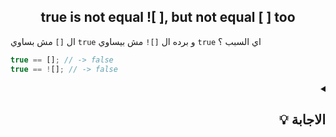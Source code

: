 <h2 align=center>true is not equal ![ ], but not equal [ ] too</h2>

ال `[]` مش بساوي `true` و برده ال `[]!` مش بيساوي `true` اي السبب ؟

```javascript
true == []; // -> false
true == ![]; // -> false
```


<details dir=rtl>
  <summary>
    <h2>الاجابة 💡</h2>
  </summary>
  
أنا عندي ال `(==) abstract equality` بتعمل مقارنة بين عددين, يعني ال left side و ال right side لازم يكونوا أعداد زي كدا
  
  ```javascript
  4 == 4  // true
  3 == 9  // false
  ```
بس ال js engine لما يجي يقارن ال two sides مع بعض هيلاقي انهم مش `Numbers` فبيعمل `Automatic conversion` ليهم بحيث يحولهم لأرقام.
 
و عشان يحولهم لارقام بيستخدم ال `+` بالشكل دا: 
  
```javascript
  +true == +[];
  +true == + ![];
```
كدا أنا عندي ال left side بيساوي `true+` و دا معناه ان ال `true` هيتحول ل `Number data type` اذا هيتحول ل **`1`**.
  بينما ال right side سواء كان `[]! +` أو `[]+`  فدا معناه ان ال `[] empty array` هيتحول ل `Number data type` اذا هيتحول ل **`0`**.
  
  نستنتج من كدا ان الطرفين مش متساويين
  
  ---
  
  نقدر نمثل الكلام دا بالشكل دا
  
  ```javascript
    true == []; // false
    true == ![]; // false
  
  // js engine converts both sides to Numbers by using unary operator (+) 
    +true == +[];
    +true == + ![];
  
 // +true converts to 1 whereas +[] & ! +[] converts to 0
    1 == 0; // result is: false
    1 == 0; // result is: false
  ```
  
  نستنتج من الكلام الي فوق ان
 ```javascript
  false == []; // true
  false == ![]; // true
 ```
  
  
 أسألة مشابهة:
-  السؤال الأول: [هل ال [ ] == [ ]! في الجافاسكربت](https://github.com/Ak-ram/Frontend-Interview-Questions/blob/master/javascript/%5B%20%5D%20is%20equal%20!%5B%20%5D.md)

</details>


